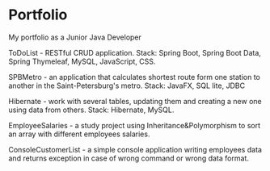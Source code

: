 # Portfolio
My portfolio as a Junior Java Developer

ToDoList - RESTful CRUD application. Stack: Spring Boot, Spring Boot Data, Spring Thymeleaf, MySQL, JavaScript, CSS.

SPBMetro - an application that calculates shortest route form one station to another in the Saint-Petersburg's metro. Stack: JavaFX, SQL lite, JDBC

Hibernate - work with several tables, updating them and creating a new one using data from others. Stack: Hibernate, MySQL.

EmployeeSalaries - a study project using Inheritance&Polymorphism to sort an array with different employees salaries.

ConsoleCustomerList - a simple console application writing employees data and returns exception in case of wrong command or wrong data format.
